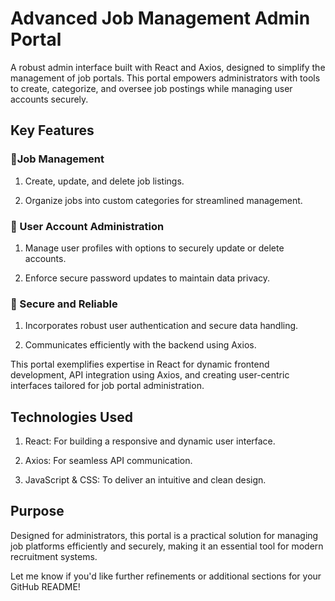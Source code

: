 # Advanced Job Management Admin Portal

A robust admin interface built with React and Axios, designed to simplify the management of job portals. This portal empowers administrators with tools to create, categorize, and oversee job postings while managing user accounts securely.

## Key Features



### 🔹Job Management

1. Create, update, and delete job listings.

2. Organize jobs into custom categories for streamlined management.



### 🔹 User Account Administration

1. Manage user profiles with options to securely update or delete accounts.

2. Enforce secure password updates to maintain data privacy.

### 🔹 Secure and Reliable

1. Incorporates robust user authentication and secure data handling.

2. Communicates efficiently with the backend using Axios.

This portal exemplifies expertise in React for dynamic frontend development, API integration using Axios, and creating user-centric interfaces tailored for job portal administration.

## Technologies Used

1. React: For building a responsive and dynamic user interface.

2. Axios: For seamless API communication.

3. JavaScript & CSS: To deliver an intuitive and clean design.

## Purpose

Designed for administrators, this portal is a practical solution for managing job platforms efficiently and securely, making it an essential tool for modern recruitment systems.

Let me know if you'd like further refinements or additional sections for your GitHub README!
